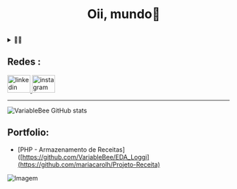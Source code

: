 <!--título-->
<div id="user-content-toc">
  <ul align="center">
    <summary><h1 style="display: inline-block">Oii, mundo🐷</h1></summary>
</div>


<!-- Apresentação -->
<details>

  <summary>👨‍💻</summary>

  - ⚡ Oii, eu sou a Maria. Tenho 20 anos e atualmente estudo Engenharia de Software.

</details>

<!-- Links -->
## Redes :
<div align="left">
  <a href="https://www.linkedin.com/in/maria-carolina-616125211/" target="_blank">
    <img src="https://raw.githubusercontent.com/maurodesouza/profile-readme-generator/master/src/assets/icons/social/linkedin/default.svg" width="52" height="40" alt="linkedin logo"  />
  </a>
  <a href="https://www.instagram.com/mariacarolh_/" target="_blank">
    <img src="https://raw.githubusercontent.com/maurodesouza/profile-readme-generator/master/src/assets/icons/social/instagram/default.svg" width="52" height="40" alt="instagram logo"  />
  </a>
</div>

---

<!-- GithubStats -->
![VariableBee GitHub stats](https://github-readme-stats.vercel.app/api?username=mariacarolh&show_icons=true&theme=gotham)

<!-- Portfolio -->
## Portfolio:
- [PHP - Armazenamento de Receitas]([https://github.com/VariableBee/EDA_Loggi](https://github.com/mariacarolh/Projeto-Receita)

<!-- GIF -->
<p align="left">
  <img align="center" src="https://github.com/VariableBee/VariableBee/assets/77739311/4e9f41af-6b57-49a7-b15a-74322e96b4d7" alt="Imagem">
</p>
